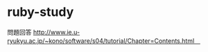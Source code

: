 ruby-study
==========

問題回答  http://www.ie.u-ryukyu.ac.jp/~kono/software/s04/tutorial/Chapter=Contents.html　
